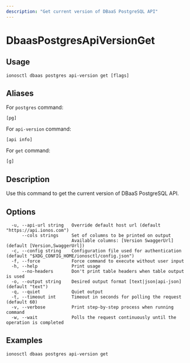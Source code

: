 ```yaml
---
description: "Get current version of DBaaS PostgreSQL API"
---
```


# DbaasPostgresApiVersionGet

## Usage

```text
ionosctl dbaas postgres api-version get [flags]
```

## Aliases

For `postgres` command:

```text
[pg]
```

For `api-version` command:

```text
[api info]
```

For `get` command:

```text
[g]
```

## Description

Use this command to get the current version of DBaaS PostgreSQL API.

## Options

```text
  -u, --api-url string   Override default host url (default "https://api.ionos.com")
      --cols strings     Set of columns to be printed on output 
                         Available columns: [Version SwaggerUrl] (default [Version,SwaggerUrl])
  -c, --config string    Configuration file used for authentication (default "$XDG_CONFIG_HOME/ionosctl/config.json")
  -f, --force            Force command to execute without user input
  -h, --help             Print usage
      --no-headers       Don't print table headers when table output is used
  -o, --output string    Desired output format [text|json|api-json] (default "text")
  -q, --quiet            Quiet output
  -t, --timeout int      Timeout in seconds for polling the request (default 60)
  -v, --verbose          Print step-by-step process when running command
  -w, --wait             Polls the request continuously until the operation is completed
```

## Examples

```text
ionosctl dbaas postgres api-version get
```

